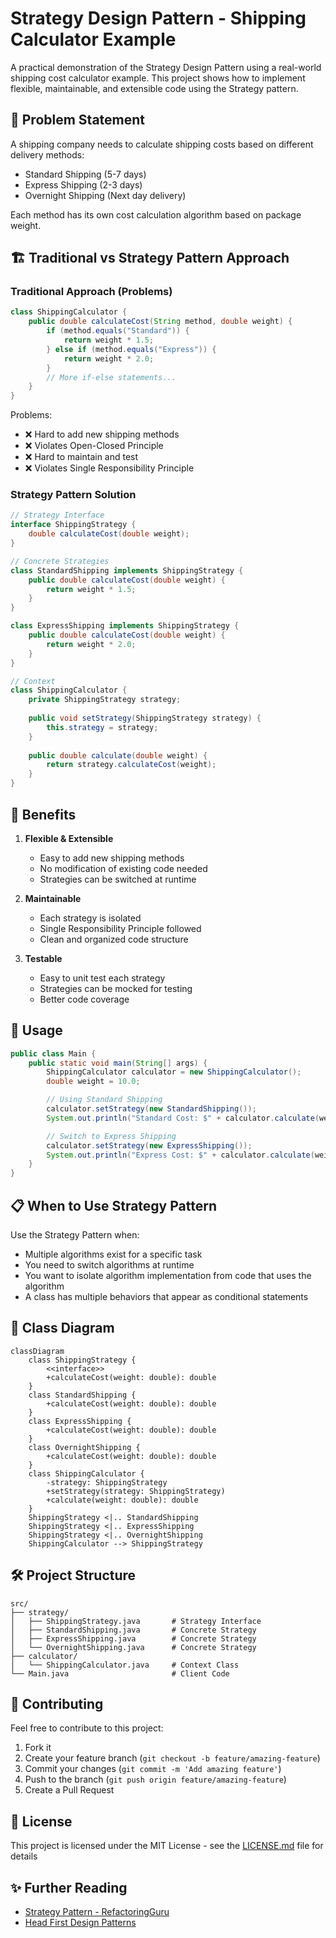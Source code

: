 # Strategy Design Pattern - Shipping Calculator Example

A practical demonstration of the Strategy Design Pattern using a real-world shipping cost calculator example. This project shows how to implement flexible, maintainable, and extensible code using the Strategy pattern.

## 🎯 Problem Statement

A shipping company needs to calculate shipping costs based on different delivery methods:
- Standard Shipping (5-7 days)
- Express Shipping (2-3 days)
- Overnight Shipping (Next day delivery)

Each method has its own cost calculation algorithm based on package weight.

## 🏗️ Traditional vs Strategy Pattern Approach

### Traditional Approach (Problems)
```java
class ShippingCalculator {
    public double calculateCost(String method, double weight) {
        if (method.equals("Standard")) {
            return weight * 1.5;
        } else if (method.equals("Express")) {
            return weight * 2.0;
        }
        // More if-else statements...
    }
}
```
Problems:
- ❌ Hard to add new shipping methods
- ❌ Violates Open-Closed Principle
- ❌ Hard to maintain and test
- ❌ Violates Single Responsibility Principle

### Strategy Pattern Solution
```java
// Strategy Interface
interface ShippingStrategy {
    double calculateCost(double weight);
}

// Concrete Strategies
class StandardShipping implements ShippingStrategy {
    public double calculateCost(double weight) {
        return weight * 1.5;
    }
}

class ExpressShipping implements ShippingStrategy {
    public double calculateCost(double weight) {
        return weight * 2.0;
    }
}

// Context
class ShippingCalculator {
    private ShippingStrategy strategy;
    
    public void setStrategy(ShippingStrategy strategy) {
        this.strategy = strategy;
    }
    
    public double calculate(double weight) {
        return strategy.calculateCost(weight);
    }
}
```

## 🌟 Benefits

1. **Flexible & Extensible**
   - Easy to add new shipping methods
   - No modification of existing code needed
   - Strategies can be switched at runtime

2. **Maintainable**
   - Each strategy is isolated
   - Single Responsibility Principle followed
   - Clean and organized code structure

3. **Testable**
   - Easy to unit test each strategy
   - Strategies can be mocked for testing
   - Better code coverage

## 🚀 Usage

```java
public class Main {
    public static void main(String[] args) {
        ShippingCalculator calculator = new ShippingCalculator();
        double weight = 10.0;

        // Using Standard Shipping
        calculator.setStrategy(new StandardShipping());
        System.out.println("Standard Cost: $" + calculator.calculate(weight));

        // Switch to Express Shipping
        calculator.setStrategy(new ExpressShipping());
        System.out.println("Express Cost: $" + calculator.calculate(weight));
    }
}
```

## 📋 When to Use Strategy Pattern

Use the Strategy Pattern when:
- Multiple algorithms exist for a specific task
- You need to switch algorithms at runtime
- You want to isolate algorithm implementation from code that uses the algorithm
- A class has multiple behaviors that appear as conditional statements

## 🔄 Class Diagram

```mermaid
classDiagram
    class ShippingStrategy {
        <<interface>>
        +calculateCost(weight: double): double
    }
    class StandardShipping {
        +calculateCost(weight: double): double
    }
    class ExpressShipping {
        +calculateCost(weight: double): double
    }
    class OvernightShipping {
        +calculateCost(weight: double): double
    }
    class ShippingCalculator {
        -strategy: ShippingStrategy
        +setStrategy(strategy: ShippingStrategy)
        +calculate(weight: double): double
    }
    ShippingStrategy <|.. StandardShipping
    ShippingStrategy <|.. ExpressShipping
    ShippingStrategy <|.. OvernightShipping
    ShippingCalculator --> ShippingStrategy
```

## 🛠️ Project Structure

```
src/
├── strategy/
│   ├── ShippingStrategy.java       # Strategy Interface
│   ├── StandardShipping.java       # Concrete Strategy
│   ├── ExpressShipping.java        # Concrete Strategy
│   └── OvernightShipping.java      # Concrete Strategy
├── calculator/
│   └── ShippingCalculator.java     # Context Class
└── Main.java                       # Client Code
```

## 🤝 Contributing

Feel free to contribute to this project:
1. Fork it
2. Create your feature branch (`git checkout -b feature/amazing-feature`)
3. Commit your changes (`git commit -m 'Add amazing feature'`)
4. Push to the branch (`git push origin feature/amazing-feature`)
5. Create a Pull Request

## 📝 License

This project is licensed under the MIT License - see the [LICENSE.md](LICENSE.md) file for details

## ✨ Further Reading

- [Strategy Pattern - RefactoringGuru](https://refactoring.guru/design-patterns/strategy)
- [Head First Design Patterns](https://www.oreilly.com/library/view/head-first-design/0596007124/)

